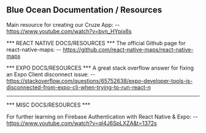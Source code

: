Blue Ocean Documentation / Resources
---------------------------------------------------------------

Main resource for creating our Cruze App:
-- https://www.youtube.com/watch?v=bvn_HYpix6s

*** REACT NATIVE DOCS/RESOURCES ***
The official Github page for react-native-maps:
-- https://github.com/react-native-maps/react-native-maps

*** EXPO DOCS/RESOURCES ***
A great stack overflow answer for fixing an Expo Client disconnect issue:
-- https://stackoverflow.com/questions/65752638/expo-developer-tools-is-disconnected-from-expo-cli-when-trying-to-run-react-n

---------------------------------------------------------------

*** MISC DOCS/RESOURCES ***

For further learning on Firebase Authentication with React Native & Expo:
-- https://www.youtube.com/watch?v=ql4J6SpLXZA&t=1372s
